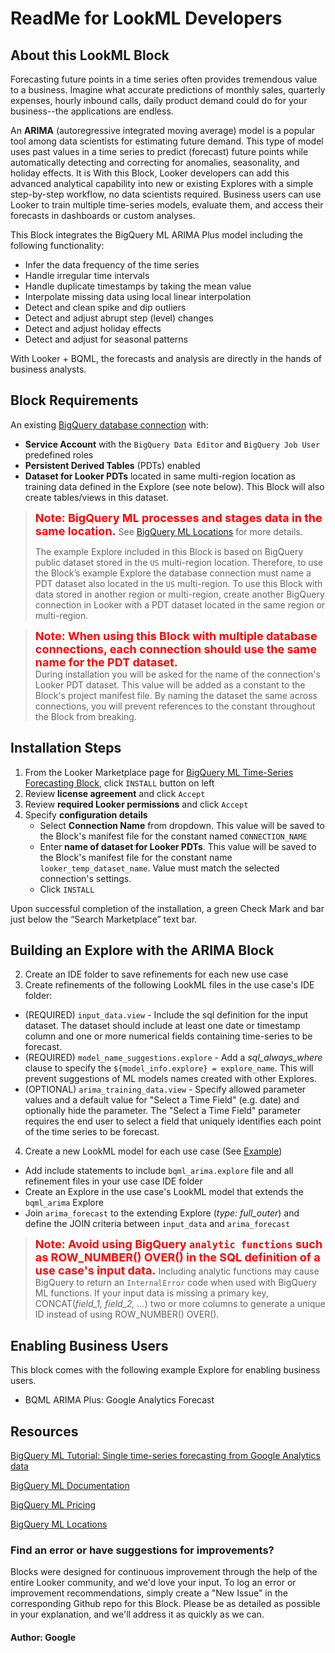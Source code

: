 # ReadMe for LookML Developers


## About this LookML Block

Forecasting future points in a time series often provides tremendous value to a business. Imagine what accurate predictions of monthly sales, quarterly expenses, hourly inbound calls, daily product demand could do for your business--the applications are endless.

An **ARIMA** (autoregressive integrated moving average) model is a popular tool among data scientists for estimating future demand. This type of model uses past values in a time series to predict (forecast) future points while automatically detecting and correcting for anomalies, seasonality, and holiday effects. It is
With this Block, Looker developers can add this advanced analytical capability into new or existing Explores with a simple step-by-step workflow, no data scientists required. Business users can use Looker to train multiple time-series models, evaluate them, and access their forecasts in dashboards or custom analyses.


This Block integrates the BigQuery ML ARIMA Plus model including the following functionality:
- Infer the data frequency of the time series
- Handle irregular time intervals
- Handle duplicate timestamps by taking the mean value
- Interpolate missing data using local linear interpolation
- Detect and clean spike and dip outliers
- Detect and adjust abrupt step (level) changes
- Detect and adjust holiday effects
- Detect and adjust for seasonal patterns

With Looker + BQML, the forecasts and analysis are directly in the hands of business analysts.


## Block Requirements
An existing [BigQuery database connection](https://docs.looker.com/setup-and-management/database-config/google-bigquery#overview) with:
- **Service Account** with the `BigQuery Data Editor` and `BigQuery Job User` predefined roles
- **Persistent Derived Tables** (PDTs) enabled
- **Dataset for Looker PDTs** located in same multi-region location as training data defined in the Explore (see note below). This Block will also create tables/views in this dataset.

> <font size = "4"><font color="red"><b>Note:  BigQuery ML processes and stages data in the same location.</b></font></font> See [BigQuery ML Locations](https://cloud.google.com/bigquery-ml/docs/locations) for more details.
>
> The example Explore included in this Block is based on BigQuery public dataset stored in the `US` multi-region location. Therefore, to use the Block’s example Explore the database connection must name a PDT dataset also located in the `US` multi-region. To use this Block with data stored in another region or multi-region, create another BigQuery connection in Looker with a PDT dataset located in the same region or multi-region.




> <font size = "4"><font color="red"><b>Note:  When using this Block with multiple database connections, each connection should use the same name for the PDT dataset.</b></font></font><br> During installation you will be asked for the name of the connection's Looker PDT dataset. This value will be added as a constant to the Block's project manifest file. By naming the dataset the same across connections, you will prevent references to the constant throughout the Block from breaking.


## Installation Steps
1. From the Looker Marketplace page for [BigQuery ML Time-Series Forecasting Block](/marketplace/view/bqml-arima), click `INSTALL` button on left
2. Review **license agreement** and click `Accept`
3. Review **required Looker permissions** and click `Accept`
4. Specify **configuration details**
    - Select **Connection Name** from dropdown. This value will be saved to the Block's manifest file for the constant named `CONNECTION_NAME`
    - Enter **name of dataset for Looker PDTs**. This value will be saved to the Block's manifest file for the constant name `looker_temp_dataset_name`. Value must match the selected connection's settings.
    - Click `INSTALL`

Upon successful completion of the installation, a green Check Mark and bar just below the “Search Marketplace” text bar.

## Building an Explore with the ARIMA Block

2. Create an IDE folder to save refinements for each new use case
3. Create refinements of the following LookML files in the use case's IDE folder:
  -  (REQUIRED) `input_data.view` - Include the sql definition for the input dataset. The dataset should include at least one date or timestamp column and one or more numerical fields containing time-series to be forecast.
  -  (REQUIRED) `model_name_suggestions.explore` - Add a *sql_always_where* clause to specify the `${model_info.explore} = explore_name`. This will prevent suggestions of ML models names created with other Explores.
  -  (OPTIONAL) `arima_training_data.view` - Specify allowed parameter values and a default value for "Select a Time Field" (e.g. date) and optionally hide the parameter. The "Select a Time Field" parameter requires the end user to select a field that uniquely identifies each point of the time series to be forecast.
4. Create a new LookML model for each use case (See [Example](https://github.com/looker/block-bqml-arima/blob/master/models/google_analytics_forecast.model.lkml))
  - Add include statements to include `bqml_arima.explore` file and all refinement files in your use case IDE folder
  - Create an Explore in the use case's LookML model that extends the `bqml_arima` Explore
  - Join `arima_forecast` to the extending Explore (*type: full_outer*) and define the JOIN criteria between `input_data` and `arima_forecast`

  > <font size = "4"><font color="red"><b>Note: Avoid using BigQuery `analytic functions` such as ROW_NUMBER() OVER() in the SQL definition of a use case's input data.</b></font></font> Including analytic functions may cause BigQuery to return an `InternalError` code when used with BigQuery ML functions. If your input data is missing a primary key, CONCAT(*field_1, field_2, ...*) two or more columns to generate a unique ID instead of using ROW_NUMBER() OVER().


## Enabling Business Users

This block comes with the following example Explore for enabling business users.
- BQML ARIMA Plus: Google Analytics Forecast


## Resources

[BigQuery ML Tutorial: Single time-series forecasting from Google Analytics data](https://cloud.google.com/bigquery-ml/docs/arima-single-time-series-forecasting-tutorial)

[BigQuery ML Documentation](https://cloud.google.com/bigquery-ml/docs)

[BigQuery ML Pricing](https://cloud.google.com/bigquery-ml/pricing#bqml)

[BigQuery ML Locations](https://cloud.google.com/bigquery-ml/docs/locations)


### Find an error or have suggestions for improvements?
Blocks were designed for continuous improvement through the help of the entire Looker community, and we'd love your input. To log an error or improvement recommendations, simply create a "New Issue" in the corresponding Github repo for this Block. Please be as detailed as possible in your explanation, and we'll address it as quickly as we can.


#### Author: Google
